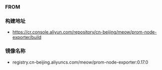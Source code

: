 ### FROM

### 构建地址

- https://cr.console.aliyun.com/repository/cn-beijing/meow/prom-node-exporter/build 

### 镜像名称

- registry.cn-beijing.aliyuncs.com/meow/prom-node-exporter:0.17.0
